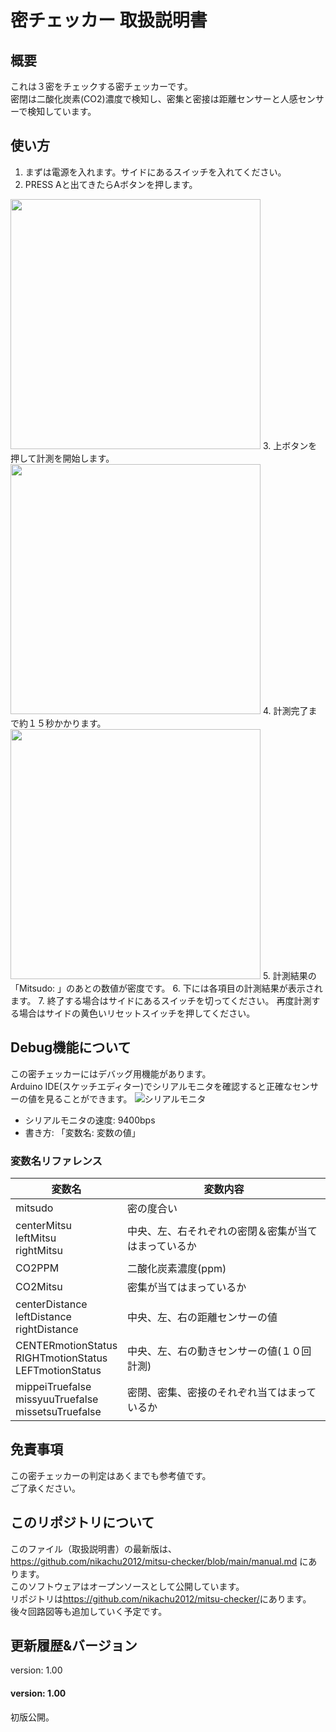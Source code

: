 # 密チェッカー 取扱説明書
## 概要
これは３密をチェックする密チェッカーです。  
密閉は二酸化炭素(CO2)濃度で検知し、密集と密接は距離センサーと人感センサーで検知しています。  

## 使い方
1. まずは電源を入れます。サイドにあるスイッチを入れてください。  
2. PRESS Aと出てきたらAボタンを押します。  
<img src="https://i.imgur.com/R8LWEwq.png" width="400">
3. 上ボタンを押して計測を開始します。  
<img src="https://i.imgur.com/5ZauF0g.png" width="400">
4. 計測完了まで約１５秒かかります。  
<img src="https://i.imgur.com/5ZauF0g.png" width="400">
5. 計測結果の「Mitsudo: 」のあとの数値が密度です。  
6. 下には各項目の計測結果が表示されます。  
7. 終了する場合はサイドにあるスイッチを切ってください。  再度計測する場合はサイドの黄色いリセットスイッチを押してください。  

## Debug機能について
この密チェッカーにはデバッグ用機能があります。  
Arduino IDE(スケッチエディター)でシリアルモニタを確認すると正確なセンサーの値を見ることができます。
![シリアルモニタ](https://i.imgur.com/sSkcASg.png)  
* シリアルモニタの速度: 9400bps
* 書き方: 「変数名: 変数の値」

### 変数名リファレンス
|変数名|変数内容|  
|---|---|  
|mitsudo|密の度合い|  
|centerMitsu<br>leftMitsu<br>rightMitsu|中央、左、右それぞれの密閉＆密集が当てはまっているか|  
|CO2PPM|二酸化炭素濃度(ppm)|  
|CO2Mitsu|密集が当てはまっているか|  
|centerDistance<br>leftDistance<br>rightDistance|中央、左、右の距離センサーの値|  
|CENTERmotionStatus<br>RIGHTmotionStatus<br>LEFTmotionStatus|中央、左、右の動きセンサーの値(１０回計測)|  
|mippeiTruefalse<br>missyuuTruefalse<br>missetsuTruefalse<br>|密閉、密集、密接のそれぞれ当てはまっているか|  

## 免責事項
この密チェッカーの判定はあくまでも参考値です。  
ご了承ください。

## このリポジトリについて
このファイル（取扱説明書）の最新版は、<https://github.com/nikachu2012/mitsu-checker/blob/main/manual.md> にあります。  
このソフトウェアはオープンソースとして公開しています。  
リポジトリは<https://github.com/nikachu2012/mitsu-checker/>にあります。  
後々回路図等も追加していく予定です。　　

## 更新履歴&バージョン
version: 1.00  

#### version: 1.00
初版公開。
